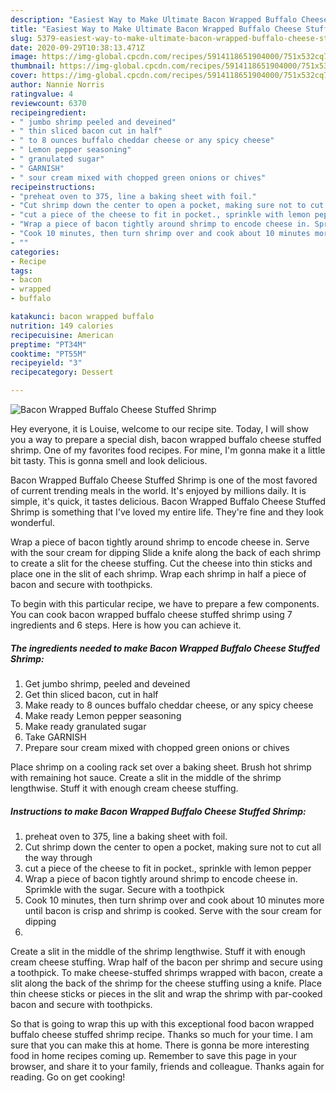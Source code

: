 ```yaml
---
description: "Easiest Way to Make Ultimate Bacon Wrapped Buffalo Cheese Stuffed Shrimp"
title: "Easiest Way to Make Ultimate Bacon Wrapped Buffalo Cheese Stuffed Shrimp"
slug: 5379-easiest-way-to-make-ultimate-bacon-wrapped-buffalo-cheese-stuffed-shrimp
date: 2020-09-29T10:38:13.471Z
image: https://img-global.cpcdn.com/recipes/5914118651904000/751x532cq70/bacon-wrapped-buffalo-cheese-stuffed-shrimp-recipe-main-photo.jpg
thumbnail: https://img-global.cpcdn.com/recipes/5914118651904000/751x532cq70/bacon-wrapped-buffalo-cheese-stuffed-shrimp-recipe-main-photo.jpg
cover: https://img-global.cpcdn.com/recipes/5914118651904000/751x532cq70/bacon-wrapped-buffalo-cheese-stuffed-shrimp-recipe-main-photo.jpg
author: Nannie Norris
ratingvalue: 4
reviewcount: 6370
recipeingredient:
- " jumbo shrimp peeled and deveined"
- " thin sliced bacon cut in half"
- " to 8 ounces buffalo cheddar cheese or any spicy cheese"
- " Lemon pepper seasoning"
- " granulated sugar"
- " GARNISH"
- " sour cream mixed with chopped green onions or chives"
recipeinstructions:
- "preheat oven to 375, line a baking sheet with foil."
- "Cut shrimp down the center to open a pocket, making sure not to cut all the way through"
- "cut a piece of the cheese to fit in pocket., sprinkle with lemon pepper"
- "Wrap a piece of bacon tightly around shrimp to encode cheese in. Sprimkle with the sugar. Secure with a toothpick"
- "Cook 10 minutes, then turn shrimp over and cook about 10 minutes more until bacon is crisp and shrimp is cooked. Serve with the sour cream for dipping"
- ""
categories:
- Recipe
tags:
- bacon
- wrapped
- buffalo

katakunci: bacon wrapped buffalo 
nutrition: 149 calories
recipecuisine: American
preptime: "PT34M"
cooktime: "PT55M"
recipeyield: "3"
recipecategory: Dessert

---
```



![Bacon Wrapped Buffalo Cheese Stuffed Shrimp](https://img-global.cpcdn.com/recipes/5914118651904000/751x532cq70/bacon-wrapped-buffalo-cheese-stuffed-shrimp-recipe-main-photo.jpg)

Hey everyone, it is Louise, welcome to our recipe site. Today, I will show you a way to prepare a special dish, bacon wrapped buffalo cheese stuffed shrimp. One of my favorites food recipes. For mine, I'm gonna make it a little bit tasty. This is gonna smell and look delicious.

Bacon Wrapped Buffalo Cheese Stuffed Shrimp is one of the most favored of current trending meals in the world. It's enjoyed by millions daily. It is simple, it's quick, it tastes delicious. Bacon Wrapped Buffalo Cheese Stuffed Shrimp is something that I've loved my entire life. They're fine and they look wonderful.

Wrap a piece of bacon tightly around shrimp to encode cheese in. Serve with the sour cream for dipping Slide a knife along the back of each shrimp to create a slit for the cheese stuffing. Cut the cheese into thin sticks and place one in the slit of each shrimp. Wrap each shrimp in half a piece of bacon and secure with toothpicks.


To begin with this particular recipe, we have to prepare a few components. You can cook bacon wrapped buffalo cheese stuffed shrimp using 7 ingredients and 6 steps. Here is how you can achieve it.

<!--inarticleads1-->

##### The ingredients needed to make Bacon Wrapped Buffalo Cheese Stuffed Shrimp:

1. Get  jumbo shrimp, peeled and deveined
1. Get  thin sliced bacon, cut in half
1. Make ready  to 8 ounces buffalo cheddar cheese, or any spicy cheese
1. Make ready  Lemon pepper seasoning
1. Make ready  granulated sugar
1. Take  GARNISH
1. Prepare  sour cream mixed with chopped green onions or chives


Place shrimp on a cooling rack set over a baking sheet. Brush hot shrimp with remaining hot sauce. Create a slit in the middle of the shrimp lengthwise. Stuff it with enough cream cheese stuffing. 

<!--inarticleads2-->

##### Instructions to make Bacon Wrapped Buffalo Cheese Stuffed Shrimp:

1. preheat oven to 375, line a baking sheet with foil.
1. Cut shrimp down the center to open a pocket, making sure not to cut all the way through
1. cut a piece of the cheese to fit in pocket., sprinkle with lemon pepper
1. Wrap a piece of bacon tightly around shrimp to encode cheese in. Sprimkle with the sugar. Secure with a toothpick
1. Cook 10 minutes, then turn shrimp over and cook about 10 minutes more until bacon is crisp and shrimp is cooked. Serve with the sour cream for dipping
1. 


Create a slit in the middle of the shrimp lengthwise. Stuff it with enough cream cheese stuffing. Wrap half of the bacon per shrimp and secure using a toothpick. To make cheese-stuffed shrimps wrapped with bacon, create a slit along the back of the shrimp for the cheese stuffing using a knife. Place thin cheese sticks or pieces in the slit and wrap the shrimp with par-cooked bacon and secure with toothpicks. 

So that is going to wrap this up with this exceptional food bacon wrapped buffalo cheese stuffed shrimp recipe. Thanks so much for your time. I am sure that you can make this at home. There is gonna be more interesting food in home recipes coming up. Remember to save this page in your browser, and share it to your family, friends and colleague. Thanks again for reading. Go on get cooking!
